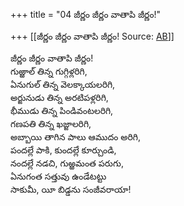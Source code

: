 +++
title = "04 జీర్ణం జీర్ణం వాతాపి జీర్ణం!"

+++
[[జీర్ణం జీర్ణం వాతాపి జీర్ణం!	Source: [AB](https://andhrabharati.com/strI_bAla/bAlabhASha/jIrNaM_jIrNaM_vAtApi_jIrNaM.html)]]

  
జీర్ణం జీర్ణం వాతాపి జీర్ణం!  
గుఱ్ఱాల్‌ తిన్న గుగ్గిళ్లరిగి,  
ఏనుగుల్‌ తిన్న వెలక్కాయలరిగి,  
అర్జునుడు తిన్న అరటిపళ్లరిగి,  
భీముడు తిన్న పిండివంటలరిగి,  
గణపతి తిన్న ఖజ్జాలరిగి,  
అబ్బాయి తాగిన పాలు ఆముదం అరిగి,  
పందల్లే పాకి, కుందల్లే కూర్చుండి,  
నందల్లే నడచి, గుఱ్ఱమంత పరుగు,  
ఏనుగంత సత్తువు ఉండేటట్టు  
సాకుమీ, యీ బిడ్డను సంజీవరాయా!  
